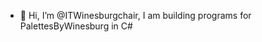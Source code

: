 - 👋 Hi, I’m @ITWinesburgchair,
I am building programs for PalettesByWinesburg in C#
<!---
ITWinesburgchair/ITWinesburgchair is a ✨ special ✨ repository because its `README.md` (this file) appears on your GitHub profile.
You can click the Preview link to take a look at your changes.
--->
